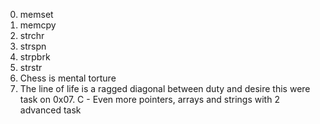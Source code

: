 0. memset
1. memcpy
2. strchr
3. strspn
4. strpbrk
5. strstr
6. Chess is mental torture
7. The line of life is a ragged diagonal between duty and desire
this were task on 0x07. C - Even more pointers, arrays and strings with 2 advanced task 
